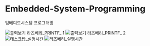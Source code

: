 # Embedded-System-Programming
임베디드시스템 프로그래밍


![출력보기 라즈베리_PRINTF_ 1](https://user-images.githubusercontent.com/45057466/97439836-09687300-196a-11eb-990d-dfa417b94836.png)
![출력보기 라즈베리_PRINTF_ 2](https://user-images.githubusercontent.com/45057466/97439843-0b323680-196a-11eb-9acf-506b52916813.png)
![데스크탑_실행시간](https://user-images.githubusercontent.com/45057466/97439846-0cfbfa00-196a-11eb-959a-3a7c25073775.png)
![라즈베리_실행시간](https://user-images.githubusercontent.com/45057466/97439853-0e2d2700-196a-11eb-8364-df1013842678.png)
